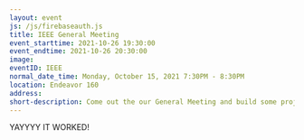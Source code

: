 ```yaml
---
layout: event
js: /js/firebaseauth.js
title: IEEE General Meeting
event_starttime: 2021-10-26 19:30:00
event_endtime: 2021-10-26 20:30:00
image:
eventID: IEEE
normal_date_time: Monday, October 15, 2021 7:30PM - 8:30PM
location: Endeavor 160
address: 
short-description: Come out the our General Meeting and build some projects with us.
---
```



YAYYYY IT WORKED! 
